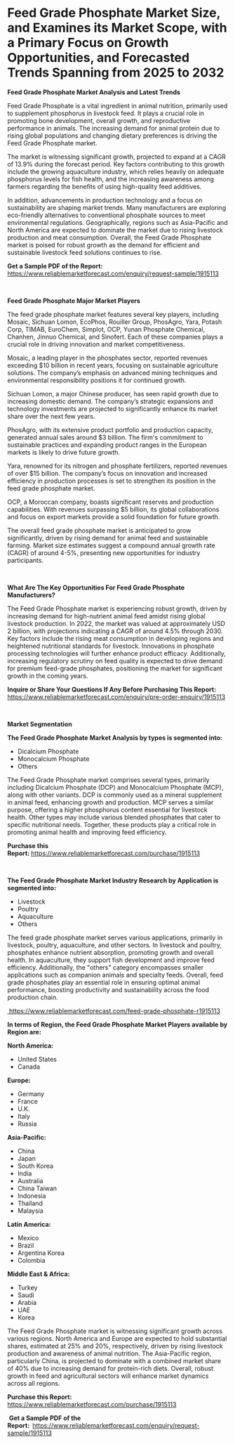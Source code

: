 <p><h1>Feed Grade Phosphate Market Size, and Examines its Market Scope, with a Primary Focus on Growth Opportunities, and Forecasted Trends Spanning from 2025 to 2032</h1></p><p><strong>Feed Grade Phosphate Market Analysis and Latest Trends</strong></p>
<p><p>Feed Grade Phosphate is a vital ingredient in animal nutrition, primarily used to supplement phosphorus in livestock feed. It plays a crucial role in promoting bone development, overall growth, and reproductive performance in animals. The increasing demand for animal protein due to rising global populations and changing dietary preferences is driving the Feed Grade Phosphate market.</p><p>The market is witnessing significant growth, projected to expand at a CAGR of 13.9% during the forecast period. Key factors contributing to this growth include the growing aquaculture industry, which relies heavily on adequate phosphorus levels for fish health, and the increasing awareness among farmers regarding the benefits of using high-quality feed additives. </p><p>In addition, advancements in production technology and a focus on sustainability are shaping market trends. Many manufacturers are exploring eco-friendly alternatives to conventional phosphate sources to meet environmental regulations. Geographically, regions such as Asia-Pacific and North America are expected to dominate the market due to rising livestock production and meat consumption. Overall, the Feed Grade Phosphate market is poised for robust growth as the demand for efficient and sustainable livestock feed solutions continues to rise.</p></p>
<p><strong>Get a Sample PDF of the Report:&nbsp;</strong> <a href="https://www.reliablemarketforecast.com/enquiry/request-sample/1915113?utm_campaign=3593&utm_medium=2&utm_source=Github&utm_content=ia&utm_term=15042025&utm_id=feed-grade-phosphate">https://www.reliablemarketforecast.com/enquiry/request-sample/1915113</a></p>
<p>&nbsp;</p>
<p><strong>Feed Grade Phosphate Major Market Players</strong></p>
<p><p>The feed grade phosphate market features several key players, including Mosaic, Sichuan Lomon, EcoPhos, Rouiller Group, PhosAgro, Yara, Potash Corp, TIMAB, EuroChem, Simplot, OCP, Yunan Phosphate Chemical, Chanhen, Jinnuo Chemical, and Sinofert. Each of these companies plays a crucial role in driving innovation and market competitiveness.</p><p>Mosaic, a leading player in the phosphates sector, reported revenues exceeding $10 billion in recent years, focusing on sustainable agriculture solutions. The company’s emphasis on advanced mining techniques and environmental responsibility positions it for continued growth.</p><p>Sichuan Lomon, a major Chinese producer, has seen rapid growth due to increasing domestic demand. The company’s strategic expansions and technology investments are projected to significantly enhance its market share over the next few years.</p><p>PhosAgro, with its extensive product portfolio and production capacity, generated annual sales around $3 billion. The firm's commitment to sustainable practices and expanding product ranges in the European markets is likely to drive future growth.</p><p>Yara, renowned for its nitrogen and phosphate fertilizers, reported revenues of over $15 billion. The company’s focus on innovation and increased efficiency in production processes is set to strengthen its position in the feed grade phosphate market.</p><p>OCP, a Moroccan company, boasts significant reserves and production capabilities. With revenues surpassing $5 billion, its global collaborations and focus on export markets provide a solid foundation for future growth.</p><p>The overall feed grade phosphate market is anticipated to grow significantly, driven by rising demand for animal feed and sustainable farming. Market size estimates suggest a compound annual growth rate (CAGR) of around 4-5%, presenting new opportunities for industry participants.</p></p>
<p>&nbsp;</p>
<p><strong>What Are The Key Opportunities For Feed Grade Phosphate Manufacturers?</strong></p>
<p><p>The Feed Grade Phosphate market is experiencing robust growth, driven by increasing demand for high-nutrient animal feed amidst rising global livestock production. In 2022, the market was valued at approximately USD 2 billion, with projections indicating a CAGR of around 4.5% through 2030. Key factors include the rising meat consumption in developing regions and heightened nutritional standards for livestock. Innovations in phosphate processing technologies will further enhance product efficacy. Additionally, increasing regulatory scrutiny on feed quality is expected to drive demand for premium feed-grade phosphates, positioning the market for significant growth in the coming years.</p></p>
<p><strong>Inquire or Share Your Questions If Any Before Purchasing This Report:</strong> <a href="https://www.reliablemarketforecast.com/enquiry/pre-order-enquiry/1915113?utm_campaign=3593&utm_medium=2&utm_source=Github&utm_content=ia&utm_term=15042025&utm_id=feed-grade-phosphate">https://www.reliablemarketforecast.com/enquiry/pre-order-enquiry/1915113</a></p>
<p>&nbsp;</p>
<p><strong>Market Segmentation</strong></p>
<p><strong>The Feed Grade Phosphate Market Analysis by types is segmented into:</strong></p>
<p><ul><li>Dicalcium Phosphate</li><li>Monocalcium Phosphate</li><li>Others</li></ul></p>
<p><p>The Feed Grade Phosphate market comprises several types, primarily including Dicalcium Phosphate (DCP) and Monocalcium Phosphate (MCP), along with other variants. DCP is commonly used as a mineral supplement in animal feed, enhancing growth and production. MCP serves a similar purpose, offering a higher phosphorus content essential for livestock health. Other types may include various blended phosphates that cater to specific nutritional needs. Together, these products play a critical role in promoting animal health and improving feed efficiency.</p></p>
<p><strong>Purchase this Report:&nbsp;</strong><a href="https://www.reliablemarketforecast.com/purchase/1915113?utm_campaign=3593&utm_medium=2&utm_source=Github&utm_content=ia&utm_term=15042025&utm_id=feed-grade-phosphate">https://www.reliablemarketforecast.com/purchase/1915113</a></p>
<p>&nbsp;</p>
<p><strong>The Feed Grade Phosphate Market Industry Research by Application is segmented into:</strong></p>
<p><ul><li>Livestock</li><li>Poultry</li><li>Aquaculture</li><li>Others</li></ul></p>
<p><p>The feed grade phosphate market serves various applications, primarily in livestock, poultry, aquaculture, and other sectors. In livestock and poultry, phosphates enhance nutrient absorption, promoting growth and overall health. In aquaculture, they support fish development and improve feed efficiency. Additionally, the "others" category encompasses smaller applications such as companion animals and specialty feeds. Overall, feed grade phosphates play an essential role in ensuring optimal animal performance, boosting productivity and sustainability across the food production chain.</p></p>
<p><a href="https://www.reliablemarketforecast.com/feed-grade-phosphate-r1915113?utm_campaign=3593&utm_medium=2&utm_source=Github&utm_content=ia&utm_term=15042025&utm_id=feed-grade-phosphate">&nbsp;https://www.reliablemarketforecast.com/feed-grade-phosphate-r1915113</a></p>
<p><strong>In terms of Region, the Feed Grade Phosphate Market Players available by Region are:</strong></p>
<p>
    <p> <strong> North America: </strong>
        <ul>
            <li>United States</li>
            <li>Canada</li>
        </ul>
        </p> 
    <p> <strong> Europe: </strong>
        <ul>
            <li>Germany</li>
            <li>France</li>
            <li>U.K.</li>
            <li>Italy</li>
            <li>Russia</li>
        </ul>
        </p> 
    <p> <strong> Asia-Pacific: </strong>
        <ul>
            <li>China</li>
            <li>Japan</li>
            <li>South Korea</li>
            <li>India</li>
            <li>Australia</li>
            <li>China Taiwan</li>
            <li>Indonesia</li>
            <li>Thailand</li>
            <li>Malaysia</li>
        </ul>
        </p> 
    <p> <strong> Latin America: </strong>
        <ul>
            <li>Mexico</li>
            <li>Brazil</li>
            <li>Argentina Korea</li>
            <li>Colombia</li>
        </ul>
        </p> 
    <p> <strong> Middle East & Africa: </strong>
        <ul>
            <li>Turkey</li>
            <li>Saudi</li>
            <li>Arabia</li>
            <li>UAE</li>
            <li>Korea</li>
        </ul>
    </p>
    </p>
<p><p>The Feed Grade Phosphate market is witnessing significant growth across various regions. North America and Europe are expected to hold substantial shares, estimated at 25% and 20%, respectively, driven by rising livestock production and awareness of animal nutrition. The Asia-Pacific region, particularly China, is projected to dominate with a combined market share of 40% due to increasing demand for protein-rich diets. Overall, robust growth in feed and agricultural sectors will enhance market dynamics across all regions.</p></p>
<p><strong>Purchase this Report: </strong><a href="https://www.reliablemarketforecast.com/purchase/1915113?utm_campaign=3593&utm_medium=2&utm_source=Github&utm_content=ia&utm_term=15042025&utm_id=feed-grade-phosphate">https://www.reliablemarketforecast.com/purchase/1915113</a></p>
<p>&nbsp;<strong>Get a Sample PDF of the Report:&nbsp;&nbsp;</strong><a href="https://www.reliablemarketforecast.com/enquiry/request-sample/1915113?utm_campaign=3593&utm_medium=2&utm_source=Github&utm_content=ia&utm_term=15042025&utm_id=feed-grade-phosphate">https://www.reliablemarketforecast.com/enquiry/request-sample/1915113</a></p>
<p><strong></strong></p>
<p><p></p><p></p><p></p></p>